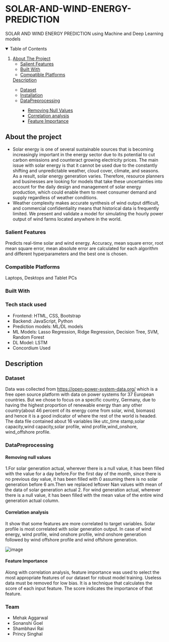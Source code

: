 # SOLAR-AND-WIND-ENERGY-PREDICTION

SOLAR AND WIND ENERGY PREDICTION using Machine and Deep Learning models


   
<!-- TABLE OF CONTENTS -->
<details open="open">
  <summary>Table of Contents</summary>
  <ol>
    <li>
      <a href="#about-the-project">About The Project</a>
      <ul>
        <li><a href="#salient-features">Salient Features</a></li>
       <li><a href="#built-with">Built With</a></li>
        <li><a href="#compatible-platforms">Compatible Platforms</a></li>    
      </ul>
    </li>
      <a href="#Description">Description</a>
      <ul>
        <li><a href="#Dataset">Dataset</a></li>
        <li><a href="#installation">Installation</a></li>
        <li><a href="#Data Preprocessing">DataPreprocessing</a></li>
         <ul>
            <li><a href="Removing Null Values">Removing Null Values</a></li>
            <li><a href="Correlation analysis">Correlation analysis</a></li>
            <li><a href="Feature Importance">Feature Importance</a></li>
         <ul>
      </ul>
  </ol>
</details>

<!-- ABOUT THE PROJECT -->
## About the project
* Solar energy is one of several sustainable sources that is becoming increasingly important in the energy sector due to its potential to cut carbon emissions and counteract growing electricity prices. The main issue with solar energy is that it cannot be used due to the constantly shifting and unpredictable weather, cloud cover, climate, and seasons. As a result, solar energy generation varies. Therefore, resource planners and businesses are looking for models that take these uncertainties into account for the daily design and management of solar energy production, which could enable them to meet consumer demand and supply regardless of weather conditions.
* Weather complexity makes accurate synthesis of wind output difficult, and commercial confidentiality means that historical data is frequently limited. We present and validate a model for simulating the hourly power output of wind farms located anywhere in the world.

### Salient Features
Predicts real-time solar and wind energy. Accuracy, mean square error, root mean square error, mean absolute error are calculated for each algorithm and different hyperparameters and the best one is chosen.

### Compatible Platforms
Laptops, Desktops and Tablet PCs

### Built With

### Tech stack used
* Frontend: HTML, CSS, Bootstrap
* Backend: JavaScript, Python
* Prediction models: ML/DL models
* ML Models: Lasso Regression, Ridge Regression, Decision Tree, SVM, Random Forest
* DL Model: LSTM
* Concordium Used


## Description
### Dataset 
Data was collected from https://open-power-system-data.org/ which is a free open source platform with data on power systems for 37 European countries. But we chose to focus on a specific country, Germany, due to having the highest proportion of renewable energy than any other country(about 46 percent of its energy come from solar, wind, biomass) and hence it is a good indicator of where the rest of the world is headed. The data file contained about 16 variables like utc_time stamp,solar capacity,wind capacity,solar profile, wind profile,wind_onshore, wind_offshore profile.

### DataPreprocessing
#### Removing null values
1.For solar generation actual, wherever there is a null value, it has been filled with the value for a day before.For the first day of the month, since   there is no previous day value, it has been filled with 0 assuming there is no solar generation before 6 am.Then we replaced leftover Nan values with mean of the data of solar generation actual 
2. For wind generation actual, wherever there is a null value, it has been filled with the mean value of the entire wind generation actual column.

#### Correlation analysis 
It show that some features are more correlated to target variables. Solar profile is most correlated with solar generation output. In case of wind energy, wind profile, wind onshore profile, wind onshore generation followed by wind offshore profile and wind offshore generation.

![image](https://user-images.githubusercontent.com/87893594/211166795-6f554565-dee5-4d3d-8998-0795c909fd10.png)

#### Feature Importance
Along with correlation analysis, feature importance was used to select the most appropriate features of our dataset for robust model training. Useless data must be removed for low bias. It is a technique that calculates the score of each input feature. The score indicates the importance of that feature. 



### Team
- Mehak Aggarwal
- Sonanshi Goel
- Shambhavi Rai
- Princy Singhal
